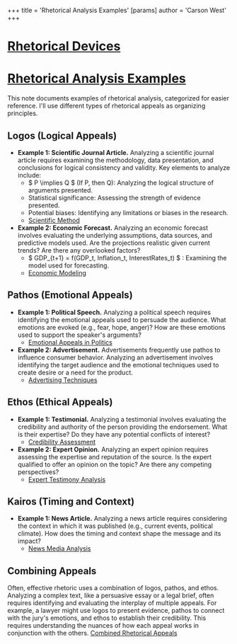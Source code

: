 +++
 title = 'Rhetorical Analysis Examples'
[params]
	author = 'Carson West'
+++
# [Rhetorical Devices](./../rhetorical-devices/)
# [Rhetorical Analysis Examples](./../rhetorical-analysis-examples/)

This note documents examples of rhetorical analysis, categorized for easier reference.  I'll use different types of rhetorical appeals as organizing principles.

## Logos (Logical Appeals)

* **Example 1: Scientific Journal Article.**  Analyzing a scientific journal article requires examining the methodology, data presentation, and conclusions for logical consistency and validity. Key elements to analyze include:
    *  $ P \implies Q $  (If P, then Q):  Analyzing the logical structure of arguments presented.
    * Statistical significance: Assessing the strength of evidence presented.
    * Potential biases: Identifying any limitations or biases in the research.
    * [Scientific Method](./../scientific-method/)
* **Example 2: Economic Forecast.** Analyzing an economic forecast involves evaluating the underlying assumptions, data sources, and predictive models used.  Are the projections realistic given current trends?  Are there any overlooked factors?
    *  $ GDP_{t+1} = f(GDP_t, Inflation_t, InterestRates_t) $ :  Examining the model used for forecasting.
    * [Economic Modeling](./../economic-modeling/)

## Pathos (Emotional Appeals)

* **Example 1: Political Speech.** Analyzing a political speech requires identifying the emotional appeals used to persuade the audience.  What emotions are evoked (e.g., fear, hope, anger)? How are these emotions used to support the speaker's arguments?
    * [Emotional Appeals in Politics](./../emotional-appeals-in-politics/)
* **Example 2: Advertisement.**  Advertisements frequently use pathos to influence consumer behavior. Analyzing an advertisement involves identifying the target audience and the emotional techniques used to create desire or a need for the product.
    * [Advertising Techniques](./../advertising-techniques/)

## Ethos (Ethical Appeals)

* **Example 1: Testimonial.**  Analyzing a testimonial involves evaluating the credibility and authority of the person providing the endorsement.  What is their expertise? Do they have any potential conflicts of interest?
    * [Credibility Assessment](./../credibility-assessment/)
* **Example 2: Expert Opinion.** Analyzing an expert opinion requires assessing the expertise and reputation of the source.  Is the expert qualified to offer an opinion on the topic?  Are there any competing perspectives?
    * [Expert Testimony Analysis](./../expert-testimony-analysis/)

## Kairos (Timing and Context)

* **Example 1:  News Article.** Analyzing a news article requires considering the context in which it was published (e.g., current events, political climate).  How does the timing and context shape the message and its impact?
    * [News Media Analysis](./../news-media-analysis/)

## Combining Appeals

Often, effective rhetoric uses a combination of logos, pathos, and ethos. Analyzing a complex text, like a persuasive essay or a legal brief, often requires identifying and evaluating the interplay of multiple appeals.  For example, a lawyer might use logos to present evidence, pathos to connect with the jury's emotions, and ethos to establish their credibility.  This requires understanding the nuances of how each appeal works in conjunction with the others.  [Combined Rhetorical Appeals](./../combined-rhetorical-appeals/)
